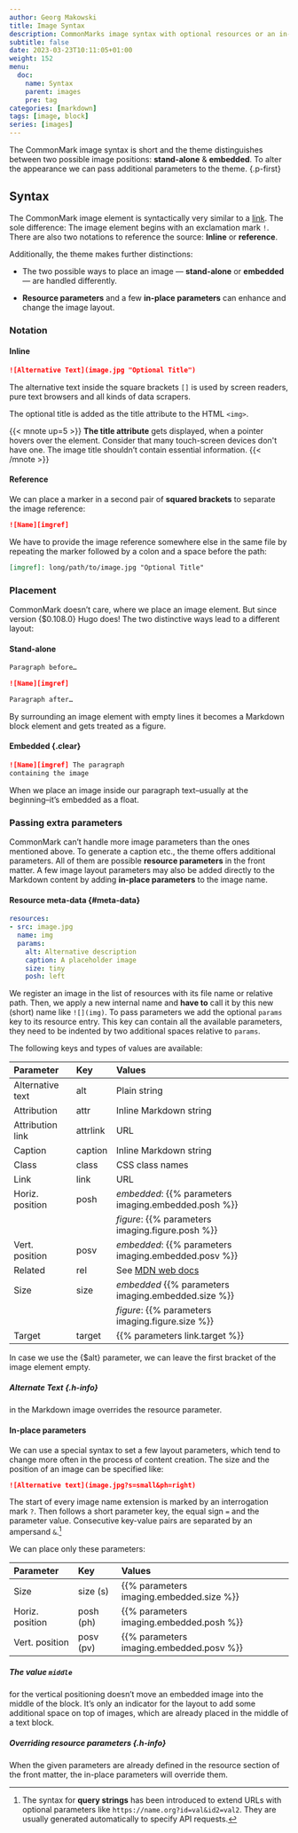 ```yaml
---
author: Georg Makowski
title: Image Syntax
description: CommonMarks image syntax with optional resources or an in-place query-string
subtitle: false
date: 2023-03-23T10:11:05+01:00 
weight: 152
menu:
  doc:
    name: Syntax
    parent: images
    pre: tag
categories: [markdown]
tags: [image, block]
series: [images]
---
```


The CommonMark image syntax is short and the theme distinguishes between two possible image positions: **stand-alone** & **embedded**. To alter the appearance we can pass additional parameters to the theme.
{.p-first}
<!--more-->

## Syntax

The CommonMark image element is syntactically very similar to a [link](/doc/basic/link). The sole difference: The image element begins with an exclamation mark `!`. There are also two notations to reference the source: **Inline** or **reference**.

Additionally, the theme makes further distinctions:

- The two possible ways to place an image — **stand-alone** or **embedded** — are handled differently.

- **Resource parameters** and a few **in-place parameters** can enhance and change the image layout.

### Notation

#### Inline

 ```md
 ![Alternative Text](image.jpg "Optional Title")
 ```

The alternative text inside the square brackets `[]` is used by screen readers, pure text browsers and all kinds of data scrapers.

The optional title is added as the title attribute to the HTML `<img>`.

{{< mnote up=5 >}}
**The title attribute** gets displayed, when a pointer hovers over the element. Consider that many touch-screen devices don't have one. The image title shouldn’t contain essential information.
{{< /mnote >}}

#### Reference

We can place a marker in a second pair of **squared brackets** to separate the image reference:

```md {.left}
![Name][imgref]
```

We have to provide the image reference somewhere else in the same file by repeating the marker followed by a colon and a space before the path:

```md
[imgref]: long/path/to/image.jpg "Optional Title"
```

### Placement

CommonMark doesn’t care, where we place an image element. But since version {$0.108.0} Hugo does! The two distinctive ways lead to a different layout:

#### Stand-alone

```md {.left}
Paragraph before…

![Name][imgref]

Paragraph after…
```

By surrounding an image element with empty lines it becomes a Markdown block element and gets treated as a figure.

#### Embedded {.clear}

```md {.left}
![Name][imgref] The paragraph 
containing the image
```

When we place an image inside our paragraph text–usually at the beginning–it’s embedded as a float.

### Passing extra parameters

CommonMark can’t handle more image parameters than the ones mentioned above. To generate a caption etc., the theme offers additional parameters. All of them are possible **resource parameters** in the front matter. A few image layout parameters may also be added directly to the Markdown content by adding **in-place parameters** to the image name.

#### Resource meta-data {#meta-data}

```yaml {.right linenos=true linenostart=10}
resources:
- src: image.jpg
  name: img
  params:
    alt: Alternative description
    caption: A placeholder image
    size: tiny
    posh: left
```

We register an image in the list of resources with its file name or relative path. Then, we apply a new internal name and **have to** call it by this new (short) name like `![](img)`. To pass parameters we add the optional `params` key to its resource entry. This key can contain all the available parameters, they need to be indented by two additional spaces relative to `params`.

The following keys and types of values are available:

| Parameter | Key | Values |
|:---------|:----------|:---------|
| Alternative text | alt | Plain string |
| Attribution | attr | Inline Markdown string |
| Attribution link | attrlink | URL |
| Caption | caption | Inline Markdown string |
| Class | class | CSS class names |
| Link | link | URL |
| Horiz. position | posh | _embedded_: {{% parameters imaging.embedded.posh %}} |
| | | _figure_: {{% parameters imaging.figure.posh %}} |
| Vert. position | posv | _embedded_: {{% parameters imaging.embedded.posv %}} |
| Related | rel | See [MDN web docs](https://developer.mozilla.org/en-US/docs/Web/HTML/Link_types) |
| Size | size | _embedded_ {{% parameters imaging.embedded.size %}} |
| | | _figure_: {{% parameters imaging.figure.size %}} |
| Target | target | {{% parameters link.target %}} |

In case we use the {$alt} parameter, we can leave the first bracket of the image element empty.

##### Alternate Text {.h-info}
in the Markdown image overrides the resource parameter.

#### In-place parameters
We can use a special syntax to set a few layout parameters, which tend to change more often in the process of content creation. The size and the position of an image can be specified like:

```md
![Alternative text](image.jpg?s=small&ph=right)
```

The start of every image name extension is marked by an interrogation mark `?`. Then follows a short parameter key, the equal sign `=` and the parameter value. Consecutive key-value pairs are separated by an ampersand `&`.[^1]

We can place only these parameters:

| Parameter | Key | Values |
|:----|:----|:----|
| Size | size (s) | {{% parameters imaging.embedded.size %}} |
| Horiz. position | posh (ph) | {{% parameters imaging.embedded.posh %}} |
| Vert. position | posv (pv) | {{% parameters imaging.embedded.posv %}} |

##### The value `middle`
for the vertical positioning doesn’t move an embedded image into the middle of the block. It’s only an indicator for the layout to add some additional space on top of images, which are already placed in the middle of a text block.

[^1]: The syntax for **query strings** has been introduced to extend URLs with optional parameters like `https://name.org?id=val&id2=val2`. They are usually generated automatically to specify API requests.

##### Overriding resource parameters {.h-info}

When the given parameters are already defined in the resource section of the front matter, the in-place parameters will override them.

